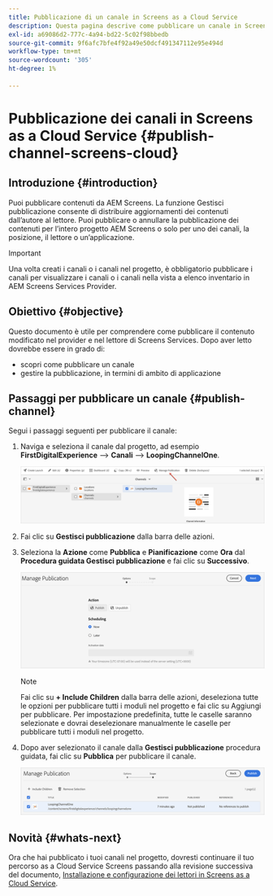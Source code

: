 ```yaml
---
title: Pubblicazione di un canale in Screens as a Cloud Service
description: Questa pagina descrive come pubblicare un canale in Screens as a Cloud Service.
exl-id: a69086d2-777c-4a94-bd22-5c02f98bbedb
source-git-commit: 9f6afc7bfe4f92a49e50dcf491347112e95e494d
workflow-type: tm+mt
source-wordcount: '305'
ht-degree: 1%

---
```


# Pubblicazione dei canali in Screens as a Cloud Service {#publish-channel-screens-cloud}

## Introduzione {#introduction}

Puoi pubblicare contenuti da AEM Screens. La funzione Gestisci pubblicazione consente di distribuire aggiornamenti dei contenuti dall’autore al lettore. Puoi pubblicare o annullare la pubblicazione dei contenuti per l’intero progetto AEM Screens o solo per uno dei canali, la posizione, il lettore o un’applicazione.

>[!IMPORTANT]
>Una volta creati i canali o i canali nel progetto, è obbligatorio pubblicare i canali per visualizzare i canali o i canali nella vista a elenco inventario in AEM Screens Services Provider.

## Obiettivo {#objective}

Questo documento è utile per comprendere come pubblicare il contenuto modificato nel provider e nel lettore di Screens Services. Dopo aver letto dovrebbe essere in grado di:

* scopri come pubblicare un canale
* gestire la pubblicazione, in termini di ambito di applicazione

## Passaggi per pubblicare un canale {#publish-channel}

Segui i passaggi seguenti per pubblicare il canale:

1. Naviga e seleziona il canale dal progetto, ad esempio **FirstDigitalExperience** —> **Canali** —> **LoopingChannelOne**.

   ![](/help/screens-cloud/assets/create-content/managepub-1.png)

1. Fai clic su **Gestisci pubblicazione** dalla barra delle azioni.

1. Seleziona la **Azione** come **Pubblica** e **Pianificazione** come **Ora** dal **Procedura guidata Gestisci pubblicazione** e fai clic su **Successivo**.

   ![](/help/screens-cloud/assets/create-content/managepub-2.png)

   >[!NOTE]
   >Fai clic su **+ Include Children** dalla barra delle azioni, deseleziona tutte le opzioni per pubblicare tutti i moduli nel progetto e fai clic su Aggiungi per pubblicare. Per impostazione predefinita, tutte le caselle saranno selezionate e dovrai deselezionare manualmente le caselle per pubblicare tutti i moduli nel progetto.

1. Dopo aver selezionato il canale dalla **Gestisci pubblicazione** procedura guidata, fai clic su **Pubblica** per pubblicare il canale.

   ![](/help/screens-cloud/assets/create-content/managepub-3.png)


## Novità {#whats-next}

Ora che hai pubblicato i tuoi canali nel progetto, dovresti continuare il tuo percorso as a Cloud Service Screens passando alla revisione successiva del documento, [Installazione e configurazione dei lettori in Screens as a Cloud Service](/help/screens-cloud/managing-players-registration/installing-screens-cloud-player.md).
